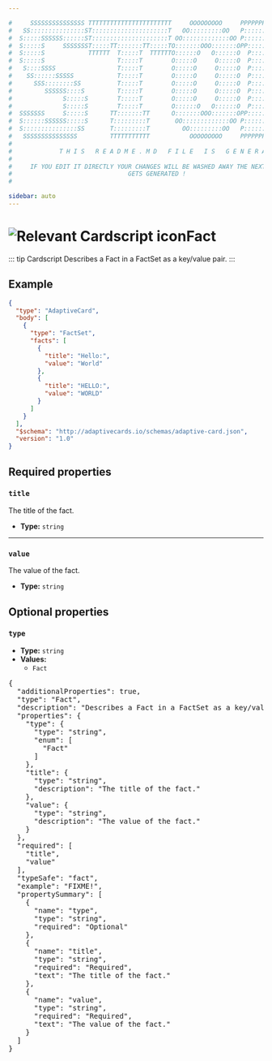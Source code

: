 ```yaml
---

#     SSSSSSSSSSSSSSS TTTTTTTTTTTTTTTTTTTTTTT     OOOOOOOOO     PPPPPPPPPPPPPPPPP    !!!  
#   SS:::::::::::::::ST:::::::::::::::::::::T   OO:::::::::OO   P::::::::::::::::P  !!:!! 
#  S:::::SSSSSS::::::ST:::::::::::::::::::::T OO:::::::::::::OO P::::::PPPPPP:::::P !:::! 
#  S:::::S     SSSSSSST:::::TT:::::::TT:::::TO:::::::OOO:::::::OPP:::::P     P:::::P!:::! 
#  S:::::S            TTTTTT  T:::::T  TTTTTTO::::::O   O::::::O  P::::P     P:::::P!:::! 
#  S:::::S                    T:::::T        O:::::O     O:::::O  P::::P     P:::::P!:::! 
#   S::::SSSS                 T:::::T        O:::::O     O:::::O  P::::PPPPPP:::::P !:::! 
#    SS::::::SSSSS            T:::::T        O:::::O     O:::::O  P:::::::::::::PP  !:::! 
#      SSS::::::::SS          T:::::T        O:::::O     O:::::O  P::::PPPPPPPPP    !:::! 
#         SSSSSS::::S         T:::::T        O:::::O     O:::::O  P::::P            !:::! 
#              S:::::S        T:::::T        O:::::O     O:::::O  P::::P            !!:!! 
#              S:::::S        T:::::T        O::::::O   O::::::O  P::::P             !!!   
#  SSSSSSS     S:::::S      TT:::::::TT      O:::::::OOO:::::::OPP::::::PP                 
#  S::::::SSSSSS:::::S      T:::::::::T       OO:::::::::::::OO P::::::::P           !!!  
#  S:::::::::::::::SS       T:::::::::T         OO:::::::::OO   P::::::::P          !!:!! 
#   SSSSSSSSSSSSSSS         TTTTTTTTTTT           OOOOOOOOO     PPPPPPPPPP           !!!  
#                                                                                          
#             T H I S   R E A D M E . M D   F I L E   I S   G E N E R A T E D !           
#                                                                                         
#     IF YOU EDIT IT DIRECTLY YOUR CHANGES WILL BE WASHED AWAY THE NEXT TIME THIS FILE  
#                                GETS GENERATED !
#                                                                                         

sidebar: auto
---
```


# <img class="header-prefix-icon" :src="$withBase('/cardscript-assets/icons/24dp/fact.svg')" alt="Relevant Cardscript icon">Fact

::: tip Cardscript
Describes a Fact in a FactSet as a key/value pair.
:::

## Example

``` json
{
  "type": "AdaptiveCard",
  "body": [
    {
      "type": "FactSet",
      "facts": [
        {
          "title": "Hello:",
          "value": "World"
        },
        {
          "title": "HELLO:",
          "value": "WORLD"
        }
      ]
    }
  ],
  "$schema": "http://adaptivecards.io/schemas/adaptive-card.json",
  "version": "1.0"
}
```

## Required properties

### `title`

The title of the fact.

* **Type:** `string`

----

### `value`

The value of the fact.

* **Type:** `string`

## Optional properties

### `type`

* **Type:** `string`
* **Values:**
  * `Fact`



<pre>
{
  "additionalProperties": true,
  "type": "Fact",
  "description": "Describes a Fact in a FactSet as a key/value pair.",
  "properties": {
    "type": {
      "type": "string",
      "enum": [
        "Fact"
      ]
    },
    "title": {
      "type": "string",
      "description": "The title of the fact."
    },
    "value": {
      "type": "string",
      "description": "The value of the fact."
    }
  },
  "required": [
    "title",
    "value"
  ],
  "typeSafe": "fact",
  "example": "FIXME!",
  "propertySummary": [
    {
      "name": "type",
      "type": "string",
      "required": "Optional"
    },
    {
      "name": "title",
      "type": "string",
      "required": "Required",
      "text": "The title of the fact."
    },
    {
      "name": "value",
      "type": "string",
      "required": "Required",
      "text": "The value of the fact."
    }
  ]
}
</pre>

